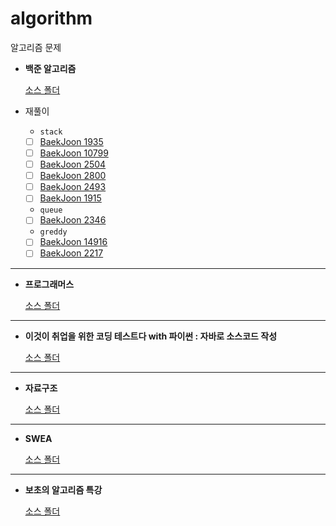 # algorithm

알고리즘 문제

- **백준 알고리즘**  
  
  [소스 폴더](src/main/java/com/soap/baekjoon) 

- 재풀이
  - `stack`
  - [ ] [BaekJoon 1935](https://www.acmicpc.net/problem/1935)
  - [ ] [BaekJoon 10799](https://www.acmicpc.net/problem/10799)
  - [ ] [BaekJoon 2504](https://www.acmicpc.net/problem/2504)
  - [ ] [BaekJoon 2800](https://www.acmicpc.net/problem/2800)
  - [ ] [BaekJoon 2493](https://www.acmicpc.net/problem/2493)
  - [ ] [BaekJoon 1915](https://www.acmicpc.net/problem/1915)
  - `queue`
  - [ ] [BaekJoon 2346](https://www.acmicpc.net/problem/2346)
  - `greddy`
  - [ ] [BaekJoon 14916](https://www.acmicpc.net/problem/14916)
  - [ ] [BaekJoon 2217](https://www.acmicpc.net/problem/2217)
---
- **프로그래머스**  
  
  [소스 폴더](src/main/java/com/soap/programmers) 
  
---
- **이것이 취업을 위한 코딩 테스트다 with 파이썬 : 자바로 소스코드 작성**
  
  [소스 폴더](src/main/java/com/soap/ndb) 

---
- **자료구조**
  
  [소스 폴더](src/main/java/com/soap/data_structure) 

---
- **SWEA**

  [소스 폴더](src/main/java/com/soap/swea) 

---
- **보초의 알고리즘 특강**

  [소스 폴더](src/main/java/com/soap/bocho) 

